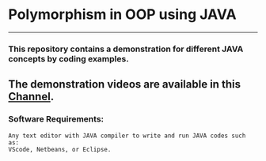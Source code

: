 # Polymorphism in OOP using JAVA
---

### This repository contains a demonstration for different JAVA concepts by coding examples.

The demonstration videos are available in this [Channel](https://www.youtube.com/playlist?list=PLAl3SOnt8vGZmxvwGhfmt3S1cq3Ewi30K). 
----
### Software Requirements:
```
Any text editor with JAVA compiler to write and run JAVA codes such as:
VScode, Netbeans, or Eclipse.
```

